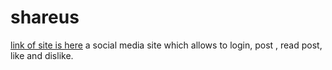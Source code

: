 # shareus
[link of site is here](https://connectus-social-media.web.app)
a social media site which allows to login, post , read post, like and dislike.

